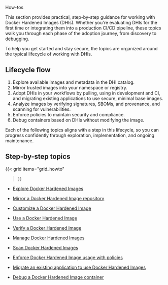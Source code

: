 How-tos


This section provides practical, step-by-step guidance for working with Docker
Hardened Images (DHIs). Whether you're evaluating DHIs for the first time or
integrating them into a production CI/CD pipeline, these topics walk you
through each phase of the adoption journey, from discovery to debugging.

To help you get started and stay secure, the topics are organized around the
typical lifecycle of working with DHIs.

## Lifecycle flow

1. Explore available images and metadata in the DHI catalog.
2. Mirror trusted images into your namespace or registry.
3. Adopt DHIs in your workflows by pulling, using in development and CI, and
   migrating existing applications to use secure, minimal base images.
4. Analyze images by verifying signatures, SBOMs, and provenance, and scanning
   for vulnerabilities.
5. Enforce policies to maintain security and compliance.
6. Debug containers based on DHIs without modifying the image.

Each of the following topics aligns with a step in this lifecycle, so you can progress
confidently through exploration, implementation, and ongoing maintenance.

## Step-by-step topics

{{< grid
  items="grid_howto"
>}}


- [Explore Docker Hardened Images](https://docs.docker.com/dhi/how-to/explore/)

- [Mirror a Docker Hardened Image repository](https://docs.docker.com/dhi/how-to/mirror/)

- [Customize a Docker Hardened Image](https://docs.docker.com/dhi/how-to/customize/)

- [Use a Docker Hardened Image](https://docs.docker.com/dhi/how-to/use/)

- [Verify a Docker Hardened Image](https://docs.docker.com/dhi/how-to/verify/)

- [Manage Docker Hardened Images](https://docs.docker.com/dhi/how-to/manage/)

- [Scan Docker Hardened Images](https://docs.docker.com/dhi/how-to/scan/)

- [Enforce Docker Hardened Image usage with policies](https://docs.docker.com/dhi/how-to/policies/)

- [Migrate an existing application to use Docker Hardened Images](https://docs.docker.com/dhi/how-to/migrate/)

- [Debug a Docker Hardened Image container](https://docs.docker.com/dhi/how-to/debug/)
